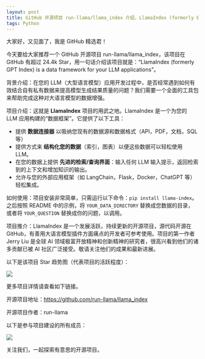 ```yaml
---
layout: post
title: GitHub 开源项目 run-llama/llama_index 介绍，LlamaIndex (formerly GPT Index) is a data framework for your LLM applications
tags: Python
---
```


大家好，又见面了，我是 GitHub 精选君！

今天要给大家推荐一个 GitHub 开源项目 run-llama/llama_index，该项目在 GitHub 有超过 24.4k Star，用一句话介绍该项目就是：“LlamaIndex (formerly GPT Index) is a data framework for your LLM applications”。





背景介绍：在您的 LLM（大型语言模型）应用开发过程中，是否经常遇到如何有效结合自有私有数据来提高模型生成结果质量的问题？我们需要一个全面的工具包来帮助完成这种对大语言模型的数据增强。

项目介绍：这就是 **LlamaIndex** 项目的用武之地。LlamaIndex 是一个为您的 LLM 应用构建的“数据框架”。它提供了以下工具：
- 提供 **数据连接器** 以吸纳您现有的数据源和数据格式（API，PDF，文档，SQL等）
- 提供方式来 **结构化您的数据**（索引，图表）以便这些数据可以轻松使用 LLM。
- 在您的数据上提供 **先进的检索/查询界面**：输入任何 LLM 输入提示，返回检索到的上下文和增加知识的输出。
- 允许与您的外部应用框架（如 LangChain，Flask，Docker，ChatGPT 等）轻松集成。

如何使用：项目安装非常简单，只需运行以下命令：`pip install llama-index`。之后按照 README 中的示例，将 `YOUR_DATA_DIRECTORY` 替换成您数据的目录，或者将 `YOUR_QUESTION` 替换成你的问题，以调用。

项目推介：LlamaIndex 是一个发展活跃，持续更新的开源项目，源代码开源在 GitHub，有善用大语言模型插件方面痛点的开发者可参考使用。项目的第一作者 Jerry Liu 是全球 AI 领域极富开放精神和创新精神的研究者，很高兴看到他们的诸多贡献已被 AI 社区广泛接受。敬请关注他们的成果和最新进展。


以下是该项目 Star 趋势图（代表项目的活跃程度）：

![](https://api.star-history.com/svg?repos=run-llama/llama_index&type=Timeline)

更多项目详情请查看如下链接。

开源项目地址：https://github.com/run-llama/llama_index 

开源项目作者：run-llama

以下是参与项目建设的所有成员：

![](https://contrib.rocks/image?repo=run-llama/llama_index)

关注我们，一起探索有意思的开源项目。

